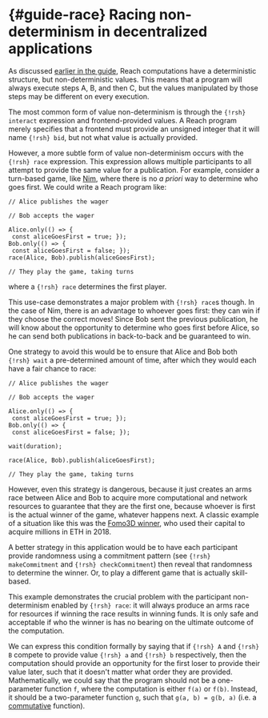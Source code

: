 # {#guide-race} Racing non-determinism in decentralized applications

As discussed [earlier in the guide](##guide-determ), Reach computations have a deterministic structure, but non-deterministic values.
This means that a program will always execute steps A, B, and then C, but the values manipulated by those steps may be different on every execution.

The most common form of value non-determinism is through the `{!rsh} interact` expression and frontend-provided values.
A Reach program merely specifies that a frontend must provide an unsigned integer that it will name `{!rsh} bid`, but not what value is actually provided.

However, a more subtle form of value non-determinism occurs with the `{!rsh} race` expression.
This expression allows multiple participants to all attempt to provide the same value for a publication.
For example, consider a turn-based game, like [Nim](##workshop-nim), where there is no _a priori_ way to determine who goes first.
We could write a Reach program like:

```reach
// Alice publishes the wager

// Bob accepts the wager

Alice.only(() => {
 const aliceGoesFirst = true; });
Bob.only(() => {
 const aliceGoesFirst = false; });
race(Alice, Bob).publish(aliceGoesFirst);

// They play the game, taking turns
```

where a `{!rsh} race` determines the first player.

This use-case demonstrates a major problem with `{!rsh} race`s though.
In the case of Nim, there is an advantage to whoever goes first: they can win if they choose the correct moves!
Since Bob sent the previous publication, he will know about the opportunity to determine who goes first before Alice, so he can send both publications in back-to-back and be guaranteed to win.

One strategy to avoid this would be to ensure that Alice and Bob both `{!rsh} wait` a pre-determined amount of time, after which they would each have a fair chance to race:

```reach
// Alice publishes the wager

// Bob accepts the wager

Alice.only(() => {
 const aliceGoesFirst = true; });
Bob.only(() => {
 const aliceGoesFirst = false; });

wait(duration);

race(Alice, Bob).publish(aliceGoesFirst);

// They play the game, taking turns
```

However, even this strategy is dangerous, because it just creates an arms race between Alice and Bob to acquire more computational and network resources to guarantee that they are the first one, because whoever is first is the actual winner of the game, whatever happens next.
A classic example of a situation like this was the [Fomo3D winner](https://medium.com/coinmonks/how-the-winner-got-fomo3d-prize-a-detailed-explanation-b30a69b7813f), who used their capital to acquire millions in ETH in 2018.

A better strategy in this application would be to have each participant provide randomness using a commitment pattern (see `{!rsh} makeCommitment` and `{!rsh} checkCommitment`) then reveal that randomness to determine the winner.
Or, to play a different game that is actually skill-based.

This example demonstrates the crucial problem with the participant non-determinism enabled by `{!rsh} race`: it will always produce an arms race for resources if winning the race results in winning funds.
It is only safe and acceptable if who the winner is has no bearing on the ultimate outcome of the computation.

We can express this condition formally by saying that if `{!rsh} A` and `{!rsh} B` compete to provide value `{!rsh} a` and `{!rsh} b` respectively, then the computation should provide an opportunity for the first loser to provide their value later, such that it doesn't matter what order they are provided.
Mathematically, we could say that the program should not be a one-parameter function `f`, where the computation is either `f(a)` or `f(b)`.
Instead, it should be a two-parameter function `g`, such that `g(a, b) = g(b, a)` (i.e. a [commutative](https://en.wikipedia.org/wiki/Commutative_property) function).